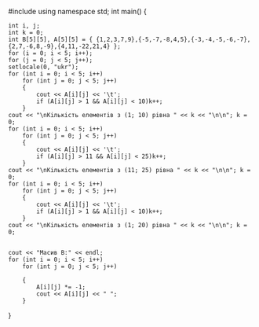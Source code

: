 #include <iostream>
using namespace std;
int main()
{
	
	int i, j;
	int k = 0;
	int B[5][5], A[5][5] = { {1,2,3,7,9},{-5,-7,-8,4,5},{-3,-4,-5,-6,-7},{2,7,-6,8,-9},{4,11,-22,21,4} };
	for (i = 0; i < 5; i++);
	for (j = 0; j < 5; j++);
	setlocale(0, "ukr");
	for (int i = 0; i < 5; i++)
		for (int j = 0; j < 5; j++)
		{
			cout << A[i][j] << '\t';
			if (A[i][j] > 1 && A[i][j] < 10)k++;
		}
	cout << "\nКiлькiсть елементiв з (1; 10) рiвна " << k << "\n\n"; k = 0;
	for (int i = 0; i < 5; i++)
		for (int j = 0; j < 5; j++)
		{
			cout << A[i][j] << '\t';
			if (A[i][j] > 11 && A[i][j] < 25)k++;
		}
	cout << "\nКiлькiсть елементiв з (11; 25) рiвна " << k << "\n\n"; k = 0;
	for (int i = 0; i < 5; i++)
		for (int j = 0; j < 5; j++)
		{
			cout << A[i][j] << '\t';
			if (A[i][j] > 1 && A[i][j] < 10)k++;
		}
	cout << "\nКiлькiсть елементiв з (1; 20) рiвна " << k << "\n\n"; k = 0;

	
	cout << "Масив B:" << endl;
	for (int i = 0; i < 5; i++)
		for (int j = 0; j < 5; j++)
			
		{
			A[i][j] *= -1;
			cout << A[i][j] << " ";
		}
	
}
